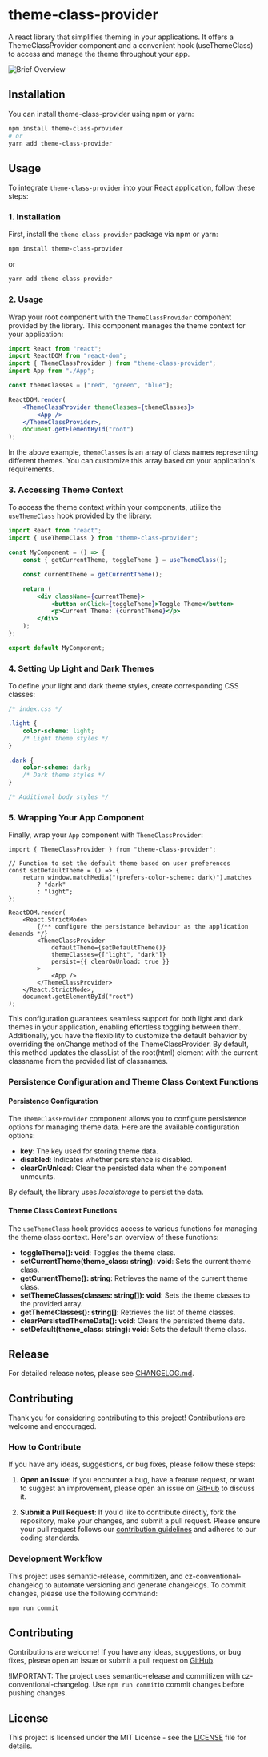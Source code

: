 # theme-class-provider

A react library that simplifies theming in your applications. It offers a ThemeClassProvider component and a convenient hook (useThemeClass) to access and manage the theme throughout your app.

![Brief Overview](https://github.com/sreed17/theme-class-provider/blob/master/lib_overview.png?raw=true)

## Installation

You can install theme-class-provider using npm or yarn:

```bash
npm install theme-class-provider
# or
yarn add theme-class-provider
```

## Usage

To integrate `theme-class-provider` into your React application, follow these steps:

### 1. Installation

First, install the `theme-class-provider` package via npm or yarn:

```bash
npm install theme-class-provider
```

or

```bash
yarn add theme-class-provider
```

### 2. Usage

Wrap your root component with the `ThemeClassProvider` component provided by the library. This component manages the theme context for your application:

```jsx
import React from "react";
import ReactDOM from "react-dom";
import { ThemeClassProvider } from "theme-class-provider";
import App from "./App";

const themeClasses = ["red", "green", "blue"];

ReactDOM.render(
    <ThemeClassProvider themeClasses={themeClasses}>
        <App />
    </ThemeClassProvider>,
    document.getElementById("root")
);
```

In the above example, `themeClasses` is an array of class names representing different themes. You can customize this array based on your application's requirements.

### 3. Accessing Theme Context

To access the theme context within your components, utilize the `useThemeClass` hook provided by the library:

```jsx
import React from "react";
import { useThemeClass } from "theme-class-provider";

const MyComponent = () => {
    const { getCurrentTheme, toggleTheme } = useThemeClass();

    const currentTheme = getCurrentTheme();

    return (
        <div className={currentTheme}>
            <button onClick={toggleTheme}>Toggle Theme</button>
            <p>Current Theme: {currentTheme}</p>
        </div>
    );
};

export default MyComponent;
```

### 4. Setting Up Light and Dark Themes

To define your light and dark theme styles, create corresponding CSS classes:

```css
/* index.css */

.light {
    color-scheme: light;
    /* Light theme styles */
}

.dark {
    color-scheme: dark;
    /* Dark theme styles */
}

/* Additional body styles */
```

### 5. Wrapping Your App Component

Finally, wrap your `App` component with `ThemeClassProvider`:

```tsx
import { ThemeClassProvider } from "theme-class-provider";

// Function to set the default theme based on user preferences
const setDefaultTheme = () => {
    return window.matchMedia("(prefers-color-scheme: dark)").matches
        ? "dark"
        : "light";
};

ReactDOM.render(
    <React.StrictMode>
        {/** configure the persistance behaviour as the application demands */}
        <ThemeClassProvider
            defaultTheme={setDefaultTheme()}
            themeClasses={["light", "dark"]}
            persist={{ clearOnUnload: true }}
        >
            <App />
        </ThemeClassProvider>
    </React.StrictMode>,
    document.getElementById("root")
);
```

<p>This configuration guarantees seamless support for both light and dark themes in your application, enabling effortless toggling between them. Additionally, you have the flexibility to customize the default behavior by overriding the onChange method of the ThemeClassProvider. By default, this method updates the classList of the root(html)  element with the current classname from the provided list of classnames.</p>

### Persistence Configuration and Theme Class Context Functions

#### Persistence Configuration

The `ThemeClassProvider` component allows you to configure persistence options for managing theme data. Here are the available configuration options:

-   **key**: The key used for storing theme data.
-   **disabled**: Indicates whether persistence is disabled.
-   **clearOnUnload**: Clear the persisted data when the component unmounts.

By default, the library uses _localstorage_ to persist the data.

#### Theme Class Context Functions

The `useThemeClass` hook provides access to various functions for managing the theme class context. Here's an overview of these functions:

-   **toggleTheme(): void**: Toggles the theme class.
-   **setCurrentTheme(theme_class: string): void**: Sets the current theme class.
-   **getCurrentTheme(): string**: Retrieves the name of the current theme class.
-   **setThemeClasses(classes: string[]): void**: Sets the theme classes to the provided array.
-   **getThemeClasses(): string[]**: Retrieves the list of theme classes.
-   **clearPersistedThemeData(): void**: Clears the persisted theme data.
-   **setDefault(theme_class: string): void**: Sets the default theme class.

## Release

For detailed release notes, please see [CHANGELOG.md](https://github.com/sreed17/theme-class-provider/blob/master/docs/CHANGELOG.md).

## Contributing

Thank you for considering contributing to this project! Contributions are welcome and encouraged.

### How to Contribute

If you have any ideas, suggestions, or bug fixes, please follow these steps:

1. **Open an Issue**: If you encounter a bug, have a feature request, or want to suggest an improvement, please open an issue on [GitHub](https://github.com/sreed17/theme-class-provider/issues) to discuss it.

2. **Submit a Pull Request**: If you'd like to contribute directly, fork the repository, make your changes, and submit a pull request. Please ensure your pull request follows our [contribution guidelines](https://github.com/sreed17/theme-class-provider/blob/master/CONTRIBUTING.md) and adheres to our coding standards.

### Development Workflow

This project uses semantic-release, commitizen, and cz-conventional-changelog to automate versioning and generate changelogs. To commit changes, please use the following command:

```bash
npm run commit
```

## Contributing

Contributions are welcome! If you have any ideas, suggestions, or bug fixes, please open an issue or submit a pull request on [GitHub](https://github.com/sreed17/theme-class-provider).

!IMPORTANT: The project uses semantic-release and commitizen with cz-conventional-changelog. Use `npm run commit`to commit changes before pushing changes.

## License

This project is licensed under the MIT License - see the [LICENSE](https://github.com/sreed17/theme-class-provider/blob/master/LICENSE) file for details.

```

```
